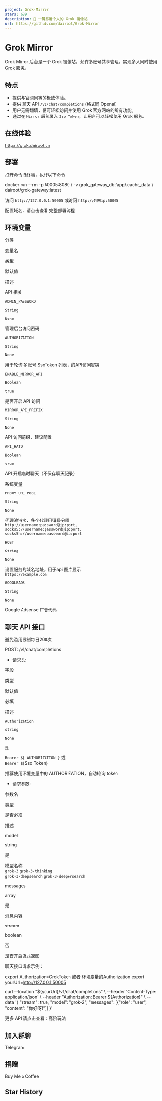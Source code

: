 ```yaml
---
project: Grok-Mirror
stars: 689
description: 🚀 一键部署个人的 Grok 镜像站
url: https://github.com/dairoot/Grok-Mirror
---
```


Grok Mirror
===========

Grok Mirror 后台是一个 Grok 镜像站，允许多账号共享管理。实现多人同时使用 Grok 服务。

特点
--

-   提供与官网同等的极致体验。
-   提供 聊天 API `/v1/chat/completions` (格式同 Openai)
-   用户无需翻墙，便可轻松访问并使用 Grok 官方网站的所有功能。
-   通过在 `Mirror` 后台录入 `Sso Token`，让用户可以轻松使用 Grok 服务。

在线体验
----

https://grok.dairoot.cn

部署
--

打开命令行终端，执行以下命令

docker run --rm -p 50005:8080 \\
-v grok\_gateway\_db:/app/.cache\_data \\
dairoot/grok-gateway:latest

访问 `http://127.0.0.1:50005` 或访问 `http://外网ip:50005`

配置域名，请点击查看 完整部署流程

环境变量
----

分类

变量名

类型

默认值

描述

API 相关

`ADMIN_PASSWORD`

`String`

`None`

管理后台访问密码

`AUTHORIZATION`

`String`

`None`

用于轮询 多账号 SsoToken 列表，的API访问密钥

`ENABLE_MIRROR_API`

`Boolean`

`true`

是否开启 API 访问

`MIRROR_API_PREFIX`

`String`

`None`

API 访问前缀，建议配置

`API_HATD`

`Boolean`

`true`

API 开启临时聊天（不保存聊天记录）

系统变量

`PROXY_URL_POOL`

`String`

`None`

代理池链接，多个代理用逗号分隔  
`http://username:password@ip:port,`  
`socks5://username:password@ip:port,`  
`socks5h://username:password@ip:port`

`HOST`

`String`

`None`

设置服务的域名地址，用于api 图片显示  
`https://example.com`

`GOOGLEADS`

`String`

`None`

Google Adsense 广告代码

聊天 API 接口
---------

避免滥用限制每日200次

POST: /v1/chat/completions

-   请求头:

字段

类型

默认值

必填

描述

`Authorization`

`string`

`None`

`是`

`Bearer ${ AUTHORIZATION }` 或  
`Bearer ${`Sso Token`}`  
  
推荐使用环境变量中的 AUTHORIZATION，自动轮询 token

-   请求参数:

参数名

类型

是否必须

描述

model

string

是

模型名称  
`grok-3` `grok-3-thinking`  
`grok-3-deepsearch` `grok-3-deepersearch`

messages

array

是

消息内容

stream

boolean

否

是否开启流式返回

聊天接口请求示例：

export Authorization=GrokToken 或者 环境变量的Authorization
export yourUrl=http://127.0.0.1:50005


curl --location "${yourUrl}/v1/chat/completions" \\
--header 'Content-Type: application/json' \\
--header "Authorization: Bearer ${Authorization}" \\
--data '{
     "stream": true,
     "model": "grok-2",
     "messages": \[{"role": "user", "content": "你好呀!"}\]
   }'

更多 API 请点击查看：高阶玩法

加入群聊
----

Telegram

捐赠
--

Buy Me a Coffee

Star History
------------
